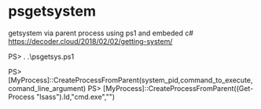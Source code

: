 # psgetsystem
getsystem via parent process using ps1 and embeded c#
https://decoder.cloud/2018/02/02/getting-system/

PS> . .\psgetsys.ps1

PS> [MyProcess]::CreateProcessFromParent(system_pid,command_to_execute, comand_line_argument)
PS> [MyProcess]::CreateProcessFromParent((Get-Process "lsass").Id,"cmd.exe","")


